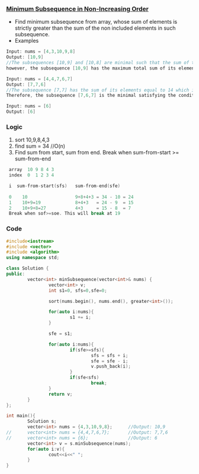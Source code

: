 ### [Minimum Subsequence in Non-Increasing Order](https://leetcode.com/contest/weekly-contest-183/problems/minimum-subsequence-in-non-increasing-order/)
- Find minimum subsequence from array, whose sum of elements is strictly greater than the sum of the non included elements in such subsequence. 
- Examples
```c++
Input: nums = [4,3,10,9,8]
Output: [10,9]   
//The subsequences [10,9] and [10,8] are minimal such that the sum of their elements is strictly greater than the sum of elements not included, 
however, the subsequence [10,9] has the maximum total sum of its elements.

Input: nums = [4,4,7,6,7]
Output: [7,7,6]
//The subsequence [7,7] has the sum of its elements equal to 14 which is not strictly greater than the sum of elements not included (14 = 4 + 4 + 6). 
Therefore, the subsequence [7,6,7] is the minimal satisfying the conditions. Note the subsequence has to returned in non-decreasing order.

Input: nums = [6]
Output: [6]
```

### Logic
1. sort 10,9,8,4,3
2. find sum = 34           //O(n)
3. Find sum from start, sum from end. Break when sum-from-start >= sum-from-end
```c++
 array  10 9 8 4 3
 index  0  1 2 3 4

 i  sum-from-start(sfs)   sum-from-end(sfe)
      
 0    10                  9+8+4+3 = 34 - 10 = 24
 1    10+9=19             8+4+3   = 24 - 9  = 15
 2    10+9+8=27           4+3     = 15 - 8  = 7
 Break when sof>=soe. This will break at 19
```

### Code
```c++
#include<iostream>
#include <vector>
#include <algorithm>
using namespace std;

class Solution {
public:
        vector<int> minSubsequence(vector<int>& nums) {
                vector<int> v;
                int s1=0, sfs=0,sfe=0;

                sort(nums.begin(), nums.end(), greater<int>());

                for(auto i:nums){
                        s1 += i;
                }

                sfe = s1;

                for(auto i:nums){
                        if(sfe>=sfs){
                                sfs = sfs + i;
                                sfe = sfe - i;
                                v.push_back(i);
                        }
                        if(sfe<sfs)
                                break;
                }
                return v;
        }
};

int main(){
        Solution s;
        vector<int> nums = {4,3,10,9,8};      //Output: 10,9
//      vector<int> nums = {4,4,7,6,7};       //Output: 7,7,6
//      vector<int> nums = {6};               //Output: 6
        vector<int> v = s.minSubsequence(nums);
        for(auto i:v){
                cout<<i<<" ";
        }
}
```
